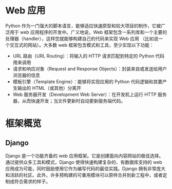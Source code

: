 # Web 应用

Python 作为一门强大的脚本语言，能够适应快速原型和较大项目的制作，它被广泛用于 web 应用程序的开发中。广义地说，Web 框架包含一系列库和一个主要的处理器（handler），这样您就能够构建自己的代码来实现 Web 应用 （比如说一个交互式的网站）。大多数 web 框架包含模式和工具，至少实现以下功能：

- URL 路由（URL Routing）：将输入的 HTTP 请求匹配到特定的 Python 代码用来调用
- 请求和响应对象（Request and Response Objects）：封装来自或发送给用户浏览器的信息
- 模板引擎（Template Engine）：能够将实现应用的 Python 代码逻辑和其要产生输出的 HTML（或其他）分离开
- Web 服务器开发（Development Web Server）：在开发机上运行 HTTP 服务器，从而快速开发；当文件更新时自动更新服务端代码。

# 框架概览

## Django

Django 是一个功能齐备的 web 应用框架。它是创建面向内容网站的极佳选择。通过提供众多工具和模式，Django 使得快速构建复杂的、有数据库支持的 web 应用成为可能，同时鼓励使用它作为编写代码的最佳实践。Django 拥有非常庞大和活跃的社区。此外，许多预构建的可重用模块可以原样合并到新工程中，或者定制成符合需求的样子。
